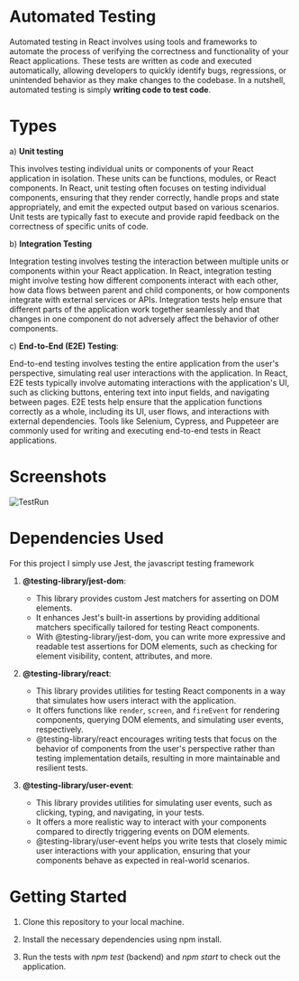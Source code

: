 # Automated Testing
Automated testing in React involves using tools and frameworks to automate the process of verifying the correctness and functionality of your React applications. These tests are written as code and executed automatically, allowing developers to quickly identify bugs, regressions, or unintended behavior as they make changes to the codebase. In a nutshell, automated testing is simply __writing code to test code__.

# Types

a) **Unit testing** 

This involves testing individual units or components of your React application in isolation. These units can be functions, modules, or React components.
In React, unit testing often focuses on testing individual components, ensuring that they render correctly, handle props and state appropriately, and emit the expected output based on various scenarios.
Unit tests are typically fast to execute and provide rapid feedback on the correctness of specific units of code.

b) **Integration Testing**

Integration testing involves testing the interaction between multiple units or components within your React application.
In React, integration testing might involve testing how different components interact with each other, how data flows between parent and child components, or how components integrate with external services or APIs.
Integration tests help ensure that different parts of the application work together seamlessly and that changes in one component do not adversely affect the behavior of other components.

c) **End-to-End (E2E) Testing**:

End-to-end testing involves testing the entire application from the user's perspective, simulating real user interactions with the application.
In React, E2E tests typically involve automating interactions with the application's UI, such as clicking buttons, entering text into input fields, and navigating between pages.
E2E tests help ensure that the application functions correctly as a whole, including its UI, user flows, and interactions with external dependencies.
Tools like Selenium, Cypress, and Puppeteer are commonly used for writing and executing end-to-end tests in React applications.

# Screenshots
![TestRun](https://github.com/IanKaire/ReactTesting/assets/114652346/8dd023b5-c506-480e-9f12-4d2be333b04b)


# Dependencies Used
For this project I simply use Jest, the javascript testing framework

1. **@testing-library/jest-dom**:
   - This library provides custom Jest matchers for asserting on DOM elements.
   - It enhances Jest's built-in assertions by providing additional matchers specifically tailored for testing React components.
   - With @testing-library/jest-dom, you can write more expressive and readable test assertions for DOM elements, such as checking for element visibility, content, attributes, and more.

2. **@testing-library/react**:
   - This library provides utilities for testing React components in a way that simulates how users interact with the application.
   - It offers functions like `render`, `screen`, and `fireEvent` for rendering components, querying DOM elements, and simulating user events, respectively.
   - @testing-library/react encourages writing tests that focus on the behavior of components from the user's perspective rather than testing implementation details, resulting in more maintainable and resilient tests.

3. **@testing-library/user-event**:
   - This library provides utilities for simulating user events, such as clicking, typing, and navigating, in your tests.
   - It offers a more realistic way to interact with your components compared to directly triggering events on DOM elements.
   - @testing-library/user-event helps you write tests that closely mimic user interactions with your application, ensuring that your components behave as expected in real-world scenarios.


# Getting Started
1. Clone this repository to your local machine.
   
2. Install the necessary dependencies using npm install.
   
3. Run the tests with _npm test_ (backend) and *npm start* to check out the application.
   
